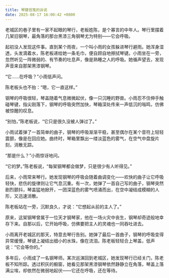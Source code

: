 ```yaml
---
title: 琴键信笺的诉说
date: 2025-08-17 16:00:42 +0800
---
```


老城区的巷子里有一家不起眼的琴行，老板姓陈，是个寡言的中年人。琴行里摆着几架旧钢琴，最角落的那台黑漆三角钢琴尤为特别——它会呼吸。

起初没人发现这件事。直到某个雨夜，一个叫小雨的女孩躲进琴行避雨。她浑身湿透，头发滴着水，陈老板递给她一条毛巾，便自顾自地擦拭琴键。小雨坐在一旁，忽然听见一阵微弱的、有节奏的吐息声，像是熟睡之人的呼吸。她循声望去，发现声音来自那架黑漆钢琴。

“它……在呼吸？”小雨低声问。

陈老板头也不抬：“嗯，它一直这样。”

钢琴的呼吸很轻，琴盖随着气息微微起伏，像一只沉睡的野兽。小雨忍不住伸手触碰琴键，指尖刚落下，钢琴的呼吸突然加快，琴箱深处传来一声低沉的嗡鸣，仿佛被惊醒的叹息。

“别怕，”陈老板说，“它只是很久没被人弹过了。”

小雨试着弹了一首简单的曲子，钢琴的呼吸渐渐平稳，甚至偶尔在某个音符上轻轻震颤，像是在回应她。曲终时，琴箱里飘出一缕淡蓝色的雾气，在空气中盘旋片刻，消散无踪。

“那是什么？”小雨惊讶地问。

“它的梦。”陈老板说，“每架钢琴都会做梦，只是很少有人听得见。”

后来，小雨常来琴行。她发现钢琴的呼吸会随着曲调变化——欢快的曲子让它呼吸轻快，悲伤的旋律则让它气息沉重。有一次，她弹了一首自己写的曲子，钢琴突然剧烈颤抖，琴盖猛地掀开，一团深蓝色的雾气喷涌而出，在空中凝结成模糊的人形，又迅速消散。

陈老板站在一旁，沉默良久，才说：“它想起从前的主人了。”

原来，这架钢琴曾属于一位天才钢琴家，他在一场火灾中丧生，钢琴却奇迹般地幸存下来。自那以后，它开始呼吸，仿佛要把主人的灵魂也一同吞吐进去。

小雨离开老城区的那天，特意去琴行告别。她弹了最后一首曲子，钢琴的呼吸变得异常缓慢，琴键上凝结出细小的水珠，像在流泪。陈老板轻轻合上琴盖，低声说：“它会等你的。”

多年后，小雨成了一名钢琴师。某次巡演回到老城区，她发现琴行已经关门，陈老板不知所踪。透过积灰的橱窗，她看见那架黑漆钢琴依然静静立在角落，琴盖上落满尘埃，却依然在微弱地起伏——它还在呼吸，还在等待。

